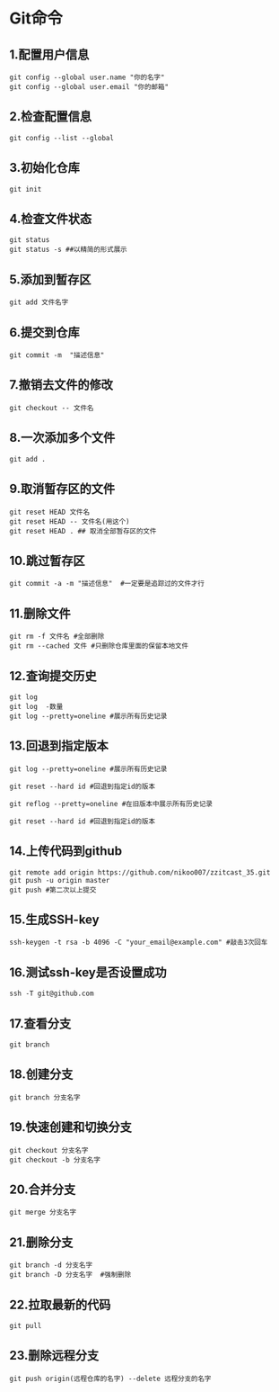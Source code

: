 # Git命令

## 1.配置用户信息

```shell
git config --global user.name "你的名字"
git config --global user.email "你的邮箱"
```

## 2.检查配置信息

```shell
git config --list --global
```

## 3.初始化仓库

```shell
git init
```

## 4.检查文件状态

```shell
git status
git status -s ##以精简的形式展示
```

## 5.添加到暂存区

```shell
git add 文件名字
```

## 6.提交到仓库

```shell
git commit -m  "描述信息"
```

## 7.撤销去文件的修改

```shell
git checkout -- 文件名
```

## 8.一次添加多个文件

```shell
git add .
```

## 9.取消暂存区的文件

```shell
git reset HEAD 文件名
git reset HEAD -- 文件名(用这个)
git reset HEAD . ## 取消全部暂存区的文件
```

## 10.跳过暂存区

```shell
git commit -a -m "描述信息"  #一定要是追踪过的文件才行
```

## 11.删除文件

```shell
git rm -f 文件名 #全部删除
git rm --cached 文件 #只删除仓库里面的保留本地文件
```

## 12.查询提交历史

```shell
git log
git log  -数量
git log --pretty=oneline #展示所有历史记录
```

## 13.回退到指定版本

```shell
git log --pretty=oneline #展示所有历史记录

git reset --hard id #回退到指定id的版本

git reflog --pretty=oneline #在旧版本中展示所有历史记录

git reset --hard id #回退到指定id的版本
```

## 14.上传代码到github

```shell
git remote add origin https://github.com/nikoo007/zzitcast_35.git
git push -u origin master
git push #第二次以上提交
```

## 15.生成SSH-key

```shell
ssh-keygen -t rsa -b 4096 -C "your_email@example.com" #敲击3次回车
```

## 16.测试ssh-key是否设置成功

```shell
ssh -T git@github.com
```

## 17.查看分支

```shell
git branch
```

## 18.创建分支

```shell
git branch 分支名字
```

## 19.快速创建和切换分支

```shell
git checkout 分支名字
git checkout -b 分支名字
```

## 20.合并分支	

```shell
git merge 分支名字
```

## 21.删除分支

```shell
git branch -d 分支名字
git branch -D 分支名字  #强制删除
```

## 22.拉取最新的代码

```shell
git pull
```

## 23.删除远程分支

```shell
git push origin(远程仓库的名字) --delete 远程分支的名字
```











